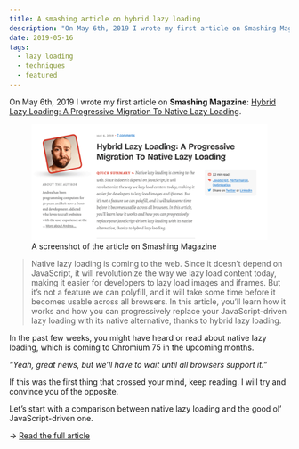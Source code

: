 ```yaml
---
title: A smashing article on hybrid lazy loading
description: "On May 6th, 2019 I wrote my first article on Smashing Magazine: Hybrid Lazy Loading, A Progressive Migration To Native Lazy Loading."
date: 2019-05-16
tags:
  - lazy loading
  - techniques
  - featured
---
```


On <time datetime="2019-05-06">May 6th, 2019</time> I wrote my first article on **Smashing Magazine**: <a href="https://www.smashingmagazine.com/2019/05/hybrid-lazy-loading-progressive-migration-native/">Hybrid Lazy Loading: A Progressive Migration To Native Lazy Loading</a>.

<figure>
  <img src="vanilla-lazyload-smashing.png" alt="A screenshot of the article on Smashing Magazine" sizes="648px" loading="eager" fetchpriority="high">
  <figcaption>A screenshot of the article on Smashing Magazine</figcaption>
</figure>

> Native lazy loading is coming to the web. Since it doesn’t depend on JavaScript, it will revolutionize the way we lazy load content today, making it easier for developers to lazy load images and iframes. But it’s not a feature we can polyfill, and it will take some time before it becomes usable across all browsers. In this article, you’ll learn how it works and how you can progressively replace your JavaScript-driven lazy loading with its native alternative, thanks to hybrid lazy loading.

In the past few weeks, you might have heard or read about native lazy loading, which is coming to Chromium 75 in the upcoming months.

_“Yeah, great news, but we’ll have to wait until all browsers support it.”_

If this was the first thing that crossed your mind, keep reading. I will try and convince you of the opposite.

Let’s start with a comparison between native lazy loading and the good ol’ JavaScript-driven one.

&rarr; <a href="https://www.smashingmagazine.com/2019/05/hybrid-lazy-loading-progressive-migration-native/">Read the full article</a>
